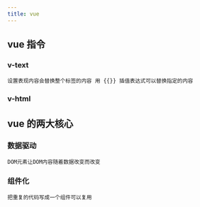 ```yaml
---
title: vue
---
```


## vue 指令
### v-text
```设置表现内容会替换整个标签的内容 用 {{}} 插值表达式可以替换指定的内容```

### v-html

## vue 的两大核心
### 数据驱动
```DOM元素让DOM内容随着数据改变而改变 ```
### 组件化
```把重复的代码写成一个组件可以复用```